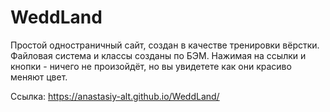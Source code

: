 # WeddLand

Простой одностраничный сайт, создан в качестве тренировки вёрстки. Файловая система и классы созданы по БЭМ. 
Нажимая на ссылки и кнопки - ничего не произойдёт, но вы увидетете как они красиво меняют цвет.

Ссылка: https://anastasiy-alt.github.io/WeddLand/
